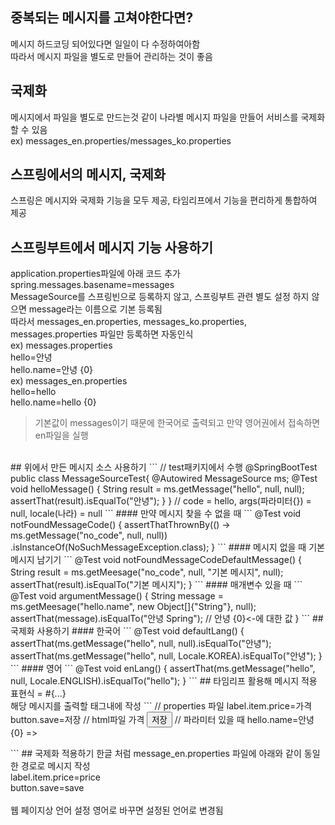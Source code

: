## 중복되는 메시지를 고쳐야한다면?
메시지 하드코딩 되어있다면 일일이 다 수정하여아함<br>
따라서 메시지 파일을 별도로 만들어 관리하는 것이 좋음<br>
## 국제화
메시지에서 파일을 별도로 만드는것 같이 나라별 메시지 파일을 만들어 서비스를 국제화 할 수 있음<br>
ex) messages_en.properties/messages_ko.properties<br>
## 스프링에서의 메시지, 국제화
스프링은 메시지와 국제화 기능을 모두 제공, 타임리프에서 기능을 편리하게 통합하여 제공<br>
## 스프링부트에서 메시지 기능 사용하기
application.properties파일에 아래 코드 추가<br>
spring.messages.basename=messages<br>
MessageSource를 스프링빈으로 등록하지 않고, 스프링부트 관련 별도 설정 하지 않으면 message라는 이름으로 기본 등록됨<br>
따라서 messages_en.properties, messages_ko.properties, messages.properties 파일만 등록하면 자동인식<br>
ex) messages.properties<br>
    hello=안녕<br>
    hello.name=안녕 {0}<br>
ex) messages_en.properties<br>
    hello=hello<br>
    hello.name=hello {0}<br>
> 기본값이 messages이기 때문에 한국어로 출력되고 만약 영어권에서 접속하면 en파일을 실행
<br>
## 위에서 만든 메시지 소스 사용하기
```
// test패키지에서 수행
@SpringBootTest
public class MessageSourceTest{
  @Autowired
  MessageSource ms;
  @Test
  void helloMessage() {
    String result = ms.getMessage("hello", null, null);
    assertThat(result).isEqualTo("안녕");
  }
}
// code = hello, args(파라미터{}) = null, locale(나라) = null
```
#### 만약 메시지 찾을 수 없을 때
```
@Test
void notFoundMessageCode() {
  assertThatThrownBy(() -> ms.getMessage("no_code", null, null))
        .isInstanceOf(NoSuchMessageException.class);
}
```
#### 메시지 없을 때 기본메시지 남기기
```
@Test
void notFoundMessageCodeDefaultMessage() {
  String result = ms.getMeesage("no_code", null, "기본 메시지", null);
  assertThat(result).isEqualTo("기본 메시지");
}
```
#### 매개변수 있을 때
```
@Test
void argumentMessage() {
  String message = ms.getMeesage("hello.name", new Object[]{"String"}, null);
  assertThat(message).isEqualTo("안녕 Spring");
  //                             안녕 {0}<-에 대한 값
}
```
## 국제화 사용하기
#### 한국어
```
@Test
void defaultLang() {
  assertThat(ms.getMessage("hello", null, null).isEqualTo("안녕");
  assertThat(ms.getMessage("hello", null, Locale.KOREA).isEqualTo("안녕");
}
```
#### 영어
```
@Test
void enLang() {
  assertThat(ms.getMessage("hello", null, Locale.ENGLISH).isEqualTo("hello");
}
```
## 타임리프 활용해 메시지 적용
표현식 = #{...}<br>
해당 메시지를 출력할 태그내에 작성
```
// properties 파일
label.item.price=가격
button.save=저장
// html파일
<label th:text="#{label.item.price}">가격</label>
<button th:text="#{button.save}">저장</button>
// 파라미터 있을 때
hello.name=안녕 {0} => <p th:text="#{hello.name(${item.itemName})}"></p>
```
## 국제화 적용하기
한글 처럼 message_en.properties 파일에 아래와 같이 동일한 경로로 메시지 작성<br>
label.item.price=price<br>
button.save=save<br><br>
웹 페이지상 언어 설정 영어로 바꾸면 설정된 언어로 변경됨
